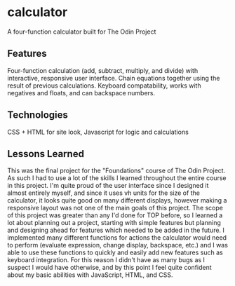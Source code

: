 # calculator
A four-function calculator built for The Odin Project

## Features
Four-function calculation (add, subtract, multiply, and divide) with interactive, responsive user interface. Chain equations together using the result of previous calculations. Keyboard compatability, works with negatives and floats, and can backspace numbers.

## Technologies
CSS + HTML for site look, Javascript for logic and calculations

## Lessons Learned
This was the final project for the "Foundations" course of The Odin Project. As such I had to use a lot of the skills I learned throughout the entire course in this project. I'm quite proud of the user interface since I designed it almost
entirely myself, and since it uses vh units for the size of the calculator, it looks quite good on many different displays, however making a responsive layout was not one of the main goals of this project. The scope of this project
was greater than any I'd done for TOP before, so I learned a lot about planning out a project, starting with simple features but planning and designing ahead for features which needed to be added in the future. I implemented
many different functions for actions the calculator would need to perform (evaluate expression, change display, backspace, etc.) and I was able to use these functions to quickly and easily add new features such as keyboard integration.
For this reason I didn't have as many bugs as I suspect I would have otherwise, and by this point I feel quite confident about my basic abilities with JavaScript, HTML, and CSS.
